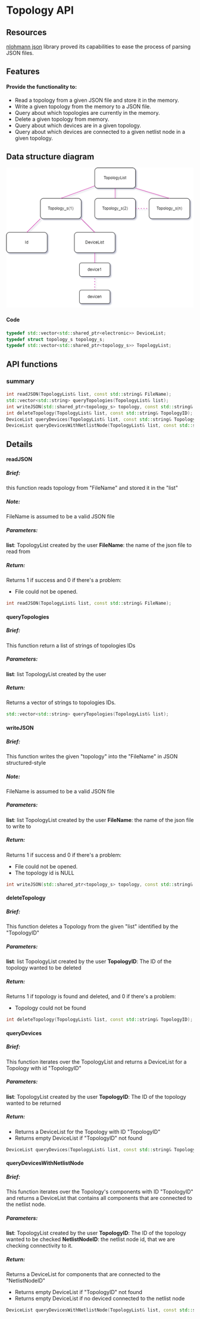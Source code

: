 # Topology API
## Resources
[nlohmann json](https://github.com/nlohmann/json) library proved its capabilities to ease the process of parsing JSON files.


## Features
#### Provide the functionality to:
- Read a topology from a given JSON file and store it in the memory.
- Write a given topology from the memory to a JSON file.
- Query about which topologies are currently in the memory.
- Delete a given topology from memory.
- Query about which devices are in a given topology.
- Query about which devices are connected to a given netlist node in a given topology.

## Data structure diagram
![Data structure diagram](diagrams/datastructureDiagram.png)
#### Code
```c++
typedef std::vector<std::shared_ptr<electronic>> DeviceList;
typedef struct topology_s topology_s;
typedef std::vector<std::shared_ptr<topology_s>> TopologyList;
```

## API functions
### summary
```c++
int readJSON(TopologyList& list, const std::string& FileName);
std::vector<std::string> queryTopologies(TopologyList& list);
int writeJSON(std::shared_ptr<topology_s> topology, const std::string& FileName);
int deleteTopology(TopologyList& list, const std::string& TopologyID);
DeviceList queryDevices(TopologyList& list, const std::string& TopologyID);
DeviceList queryDevicesWithNetlistNode(TopologyList& list, const std::string& TopologyID, const std::string& NetlistNodeID);
```
## Details

 #### readJSON
 ##### Brief:
 this function reads topology from "FileName" and stored it in the "list"
 ##### Note:
FileName is assumed to be a valid JSON file
 ##### Parameters:
 **list**: TopologyList created by the user
**FileName**: the name of the json file to read from
##### Return:
Returns 1 if success and 0 if there's a problem:
-  File could not be opened.
```c++
int readJSON(TopologyList& list, const std::string& FileName);
```

 #### queryTopologies
 ##### Brief:
 This function return a list of strings of topologies IDs
 ##### Parameters:
**list**: list TopologyList created by the user
##### Return:
Returns a vector of strings to topologies IDs.
```c++
std::vector<std::string> queryTopologies(TopologyList& list);
```

#### writeJSON
##### Brief:
 This function writes the given "topology" into the "FileName" in JSON structured-style
##### Note:
FileName is assumed to be a valid JSON file
##### Parameters:
**list**: list TopologyList created by the user
**FileName**: the name of the json file to write to
##### Return:  
Returns 1 if success and 0 if there's a problem:
- File could not be opened.
- The topology id is NULL
```c++
int writeJSON(std::shared_ptr<topology_s> topology, const std::string& FileName);
```

#### deleteTopology
##### Brief:
 This function deletes a Topology from the given "list" identified by the "TopologyID"
##### Parameters:
**list**: list TopologyList created by the user
**TopologyID**: The ID of the topology wanted to be deleted
##### Return:
Returns 1 if topology is found and deleted, and 0 if there's a problem:
- Topology could not be found
```c++
int deleteTopology(TopologyList& list, const std::string& TopologyID);
```

#### queryDevices
##### Brief:
 This function iterates over the TopologyList and returns a DeviceList for a Topology with id "TopologyID"
##### Parameters:
**list**: TopologyList created by the user
**TopologyID**: The ID of the topology wanted to be returned
##### Return:
- Returns a DeviceList for the Topology with ID "TopologyID"
- Returns empty DeviceList if "TopologyID" not found
```c++
DeviceList queryDevices(TopologyList& list, const std::string& TopologyID);
```


#### queryDevicesWithNetlistNode
##### Brief:
 This function iterates over the Topology's components with ID "TopologyID" and returns a DeviceList that contains all components that are connected to the netlist node.
##### Parameters:
**list**: TopologyList created by the user
**TopologyID**: The ID of the topology wanted to be checked
**NetlistNodeID**: the netlist node id, that we are checking connectivity to it.
##### Return:
 Returns a DeviceList for components that are connected to the "NetlistNodeID"
- Returns empty DeviceList if "TopologyID" not found
- Returns empty DeviceList if no deviced connected to the netlist node
```c++
DeviceList queryDevicesWithNetlistNode(TopologyList& list, const std::string& TopologyID, const std::string& NetlistNodeID);
```



